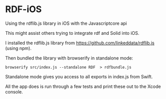 # RDF-iOS
Using the rdflib.js library in iOS with the Javascriptcore api

This might assist others trying to integrate rdf and Solid into iOS.

I installed the rdflib.js library from https://github.com/linkeddata/rdflib.js  (using npm).

Then bundled the library with browserify in standalone mode:

```
browserify src/index.js --standalone RDF  > rdfbundle.js
```

Standalone mode gives you access to all exports in index.js from Swift.

All the app does is run through a few tests and print these out to the Xcode console.
